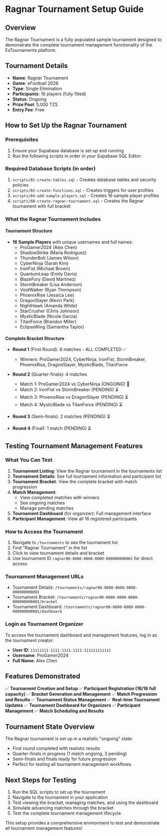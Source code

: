 # Ragnar Tournament Setup Guide

## Overview
The Ragnar Tournament is a fully populated sample tournament designed to demonstrate the complete tournament management functionality of the EsTournaments platform.

## Tournament Details
- **Name**: Ragnar Tournament
- **Game**: eFootball 2026
- **Type**: Single Elimination
- **Participants**: 16 players (fully filled)
- **Status**: Ongoing
- **Prize Pool**: 5,000 TZS
- **Entry Fee**: Free

## How to Set Up the Ragnar Tournament

### Prerequisites
1. Ensure your Supabase database is set up and running
2. Run the following scripts in order in your Supabase SQL Editor:

### Required Database Scripts (in order)
1. `scripts/01-create-tables.sql` - Creates database tables and security policies
2. `scripts/02-create-functions.sql` - Creates triggers for user profiles
3. `scripts/04-add-sample-players.sql` - Creates 16 sample player profiles
4. `scripts/08-create-ragnar-tournament.sql` - Creates the Ragnar tournament with full bracket

### What the Ragnar Tournament Includes

#### Tournament Structure
- **16 Sample Players** with unique usernames and full names:
  - ProGamer2024 (Alex Chen)
  - ShadowStrike (Maria Rodriguez)
  - ThunderBolt (James Wilson)
  - CyberNinja (Sarah Kim)
  - IronFist (Michael Brown)
  - QuantumLeap (Emily Davis)
  - BlazeFury (David Martinez)
  - StormBreaker (Lisa Anderson)
  - VoidWalker (Ryan Thompson)
  - PhoenixRise (Jessica Lee)
  - DragonSlayer (Kevin Park)
  - NightHawk (Amanda White)
  - StarCrusher (Chris Johnson)
  - MysticBlade (Nicole Garcia)
  - TitanForce (Brandon Miller)
  - EclipseWing (Samantha Taylor)

#### Complete Bracket Structure
- **Round 1** (First Round): 8 matches - ALL COMPLETED ✅
  - Winners: ProGamer2024, CyberNinja, IronFist, StormBreaker, PhoenixRise, DragonSlayer, MysticBlade, TitanForce
  
- **Round 2** (Quarter-finals): 4 matches
  - Match 1: ProGamer2024 vs CyberNinja (ONGOING) 🔄
  - Match 2: IronFist vs StormBreaker (PENDING) ⏳
  - Match 3: PhoenixRise vs DragonSlayer (PENDING) ⏳
  - Match 4: MysticBlade vs TitanForce (PENDING) ⏳

- **Round 3** (Semi-finals): 2 matches (PENDING) ⏳
- **Round 4** (Final): 1 match (PENDING) ⏳

## Testing Tournament Management Features

### What You Can Test
1. **Tournament Listing**: View the Ragnar tournament in the tournaments list
2. **Tournament Details**: See full tournament information and participant list
3. **Tournament Bracket**: View the complete bracket with match progression
4. **Match Management**: 
   - View completed matches with winners
   - See ongoing matches
   - Manage pending matches
5. **Tournament Dashboard** (for organizer): Full management interface
6. **Participant Management**: View all 16 registered participants

### How to Access the Tournament
1. Navigate to `/tournaments` to see the tournament list
2. Find "Ragnar Tournament" in the list
3. Click to view tournament details and bracket
4. Use tournament ID `ragnar00-0000-0000-0000-000000000001` for direct access

### Tournament Management URLs
- Tournament Details: `/tournaments/ragnar00-0000-0000-0000-000000000001`
- Tournament Bracket: `/tournaments/ragnar00-0000-0000-0000-000000000001/bracket`
- Tournament Dashboard: `/tournaments/ragnar00-0000-0000-0000-000000000001/dashboard`

### Login as Tournament Organizer
To access the tournament dashboard and management features, log in as the tournament creator:
- **User ID**: `11111111-1111-1111-1111-111111111111`
- **Username**: ProGamer2024
- **Full Name**: Alex Chen

## Features Demonstrated
✅ **Tournament Creation and Setup**
✅ **Participant Registration (16/16 full capacity)**
✅ **Bracket Generation and Management**
✅ **Match Progression and Results**
✅ **Tournament Status Management**
✅ **Real-time Tournament Updates**
✅ **Tournament Dashboard for Organizers**
✅ **Participant Management**
✅ **Match Scheduling and Results**

## Tournament State Overview
The Ragnar tournament is set up in a realistic "ongoing" state:
- First round completed with realistic results
- Quarter-finals in progress (1 match ongoing, 3 pending)
- Semi-finals and finals ready for future progression
- Perfect for testing all tournament management workflows

## Next Steps for Testing
1. Run the SQL scripts to set up the tournament
2. Navigate to the tournament in your application
3. Test viewing the bracket, managing matches, and using the dashboard
4. Simulate advancing matches through the bracket
5. Test the complete tournament management lifecycle

This setup provides a comprehensive environment to test and demonstrate all tournament management features!

